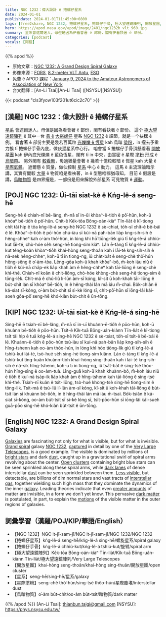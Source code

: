 ```yaml
---
title: NGC 1232：偉大設計 ê 捲螺仔星系
date: 2024-01-01
publishdate: 2024-01-01T11:45:00+0800
tags: [free2share, NGC 1232, 捲螺仔星系, 捲螺仔手骨, 極大望遠鏡陣列, 開放星團, 星系, 星際塗粉, 烏暗物質]
hero: https://apod.nasa.gov/apod/image/2401/ngc1232b_vlt_960.jpg
summary: 星系會遮爾迷人，毋但是因為伊看會著 ê 部份，閣有伊看袂著 ê 部份。
categories: [podcast]
vocals: [阿錕]
---
```


{{% apod %}}

- 原始文章：[NGC 1232: A Grand Design Spiral Galaxy](https://apod.nasa.gov/apod/ap240101.html)
- 影像來源：[FORS](https://www.eso.org/sci/facilities/paranal/instruments/fors/), [8.2-meter VLT Antu](https://www.eso.org/projects/vlt/), [ESO](https://www.eso.org/)
- 免費 ê APOD 課程：[January 9, 2024 to the Amateur Astronomers of Association of New York](https://aaa.org/event/2023-astronomy-picture-of-the-day/)
- 台文翻譯：[An-Li Tsai][An-Li Tsai] ([NSYSU][NSYSU])

{{< podcast "cls3fyow103f201ut6cic2c70" >}}

## [漢羅] NGC 1232：偉大設計 ê 捲螺仔星系
[星系][Galaxies] 會遮爾迷人，毋但是因為看會著 ê 部份，閣有看袂著 ê 部份。
這个 [極大望遠鏡陣列][Very Large Telescopes] ê 其中一台 [翕 ê][captured] [大捲螺仔][Grand spiral] 星系 [NGC 1232][NGC 1232] ê 細節，就是一个袂䆀 ê 例。
看會著 ê 部份主要是幾若百萬粒 [光爍爍 ê 恆星][bright stars] kah 烏暗 [塗粉][dust]，in 攏去予重力搝 tī 捲螺仔手骨內底，做伙踅星系中心行。
咱會當 tī 捲螺仔手骨頂懸看著 [開放星團][Open clusters] kah 伊內底光爍爍 ê 藍色恆星，閣有 tī in 中央，由實密 ê 星際 [塗粉][dust] 形成 ê [烏暗帶][dark lanes]。
另外閣有 [較看無][Less visible]，毋過猶量會著 ê 幾若十億粒較暗 ê 恆星 kah 大量 ê [星際氣體][interstellar gas]。
遮爾懸 ê 質量，做伙控制 [星系][galaxy] 中心 ê 動力。
這馬 ê 主流理論暗示講，其實有閣較 [大量][greater amounts] ê 物質咱是看袂著，in ê 型態咱嘛猶毋知。
目前 ê 假設是講，[烏暗物質][dark matter] 是四界攏是，一部份是用來解說外部星系 可見物質 ê [運動][motions]。

## [POJ] NGC 1232: Úi-tāi siat-kè ê Kńg-lê-á seng-hē
Seng-hē ē chiah-nī bê-lâng, m̄-nā sī in-ūi khòaⁿ-ē-tio̍h ê pō͘-hūn, koh-ū khòaⁿ bē-tio̍h ê pō͘-hūn.
Chit-ê Ke̍k-tōa Bōng-oán-kiàⁿ Tīn-lia̍t ê kî-tiong chi̍t tâi hip ê tōa kńg-lê-á seng-hē NGC 1232 ê sè-chiat, to̍h-sī chi̍t-ê bē-bái ê lē.
Khòaⁿ-ē-tio̍h ê pō͘-hūn chú-iàu sī kúi-nā pah-bān lia̍p kng-sih-sih ê hêng-chheⁿ kah o͘-àm thô͘-hún, in lóng khì hō͘ tiōng-le̍k giú tī kńg-lê-á chhiú-kut lāi-té, chò-hóe se̍h seng-hē tiong-sim kiâⁿ.
Lán ē-tàng tī kńg-lê-á chhiú-kut téng-koân khòaⁿ-tio̍h khai-hòng seng-thoân kah i lāi-té kng-sih-sih ê nâ-sek hêng-chheⁿ, koh-ū tī in tiong-ng, iû cha̍t-ba̍t ê seng-chè thô͘-hún hêng-sêng ê o͘-àm-tòa.
Lēng-gōa koh-ū khah khòaⁿ-bô, m̄-koh iáu niû ē tio̍h ê kúi-nā cha̍p-ek lia̍p khah àm ê hêng-chheⁿ kah tāi-liōng ê seng-chè khì-thé.
Chiah-nī koân ê chit-liōng, chò-hóe khòng-chè seng-hē tiong-sim ê tōng-le̍k.
Chit-má ê chú-liû lí-lūn àm-sī kóng, kî-si̍t ū koh-khah tāi-liōng ê bu̍t-chit lán sī khòaⁿ bē-tio̍h, in ê hêng-thài lán mā iáu m̄-chai.
Bo̍k-chiân ê ká-siat sī-kóng, o͘-àm bu̍t-chit sī sì-kè lóng sī, chi̍t-pō͘-hūn sī iōng-lâi kái-soeh gōa-pō͘ seng-hē khó-kiàn bu̍t-chit ê ūn-tōng.

## [KIP] NGC 1232: Uí-tāi siat-kè ê Kńg-lê-á sing-hē
Sing-hē ē tsiah-nī bê-lâng, m̄-nā sī in-uī khuànn-ē-tio̍h ê pōo-hūn, koh-ū khuànn bē-tio̍h ê pōo-hūn.
Tsit-ê Ki̍k-tuā Bōng-uán-kiànn Tīn-lia̍t ê kî-tiong tsi̍t tâi hip ê tuā kńg-lê-á sing-hē NGC 1232 ê sè-tsiat, to̍h-sī tsi̍t-ê bē-bái ê lē.
Khuànn-ē-tio̍h ê pōo-hūn tsú-iàu sī kuí-nā pah-bān lia̍p kng-sih-sih ê hîng-tshenn kah oo-àm thôo-hún, in lóng khì hōo tiōng-li̍k giú tī kńg-lê-á tshiú-kut lāi-té, tsò-hué se̍h sing-hē tiong-sim kiânn.
Lán ē-tàng tī kńg-lê-á tshiú-kut tíng-kuân khuànn-tio̍h khai-hòng sing-thuân kah i lāi-té kng-sih-sih ê nâ-sik hîng-tshenn, koh-ū tī in tiong-ng, iû tsa̍t-ba̍t ê sing-tsè thôo-hún hîng-sîng ê oo-àm-tuà.
Līng-guā koh-ū khah khuànn-bô, m̄-koh iáu niû ē tio̍h ê kuí-nā tsa̍p-ik lia̍p khah àm ê hîng-tshenn kah tāi-liōng ê sing-tsè khì-thé.
Tsiah-nī kuân ê tsit-liōng, tsò-hué khòng-tsè sing-hē tiong-sim ê tōng-li̍k.
Tsit-má ê tsú-liû lí-lūn àm-sī kóng, kî-si̍t ū koh-khah tāi-liōng ê bu̍t-tsit lán sī khuànn bē-tio̍h, in ê hîng-thài lán mā iáu m̄-tsai.
Bo̍k-tsiân ê ká-siat sī-kóng, oo-àm bu̍t-tsit sī sì-kè lóng sī, tsi̍t-pōo-hūn sī iōng-lâi kái-sueh guā-pōo sing-hē khó-kiàn bu̍t-tsit ê ūn-tōng.

## [English] NGC 1232: A Grand Design Spiral Galaxy
[Galaxies][Galaxies] are fascinating not only for what is visible, but for what is invisible.
[Grand spiral][Grand spiral] galaxy [NGC 1232][NGC 1232], [captured][captured] in detail by one of the [Very Large Telescopes][Very Large Telescopes], is a good example.
The visible is dominated by millions of [bright stars][bright stars] and dark [dust][dust], caught up in a gravitational swirl of spiral arms revolving about the center.
[Open clusters][Open clusters] containing bright blue stars can be seen sprinkled along these spiral arms, while [dark lanes][dark lanes] of dense interstellar [dust][dust] can be seen sprinkled between them.
[Less visible][Less visible], but detectable, are billions of dim normal stars and vast tracts of [interstellar gas][interstellar gas], together wielding such high mass that they dominate the dynamics of the inner [galaxy][galaxy].
Leading theories indicate that even [greater amounts][greater amounts] of matter are invisible, in a form we don't yet know.
This pervasive [dark matter][dark matter] is postulated, in part, to explain the [motions][motions] of the visible matter in the outer regions of galaxies.

## 詞彙學習（漢羅/POJ/KIP/華語/English）
- 【NGC 1232】NGC it-jī-sam-jī/NGC it-jī-sam-jī/NGC 1232/NGC 1232
- 【捲螺仔星系】kńg-lê-á seng-hē/kńg-lê-á sing-hē/螺旋星系/spiral galaxy
- 【捲螺仔手骨】kńg-lê-á chhiú-kut/kńg-lê-á tshiú-kut/旋臂/spiral arm
- 【極大望遠鏡陣列】Ke̍k-tōa Bōng-oán-kiàⁿ Tīn-lia̍t/Ki̍k-tuā Bōng-uán-kiànn Tīn-lia̍t/極大望遠鏡陣列/Very Large Telescopes
- 【開放星團】khai-hòng seng-thoân/khai-hòng sing-thuân/開放星團/open cluster
- 【星系】seng-hē/sing-hē/星系/galaxy
- 【星際塗粉】seng-chè thô͘-hún/sing-tsè thôo-hún/星際塵埃/interstellar dust
- 【烏暗物質】o͘-àm bu̍t-chit/oo-àm bu̍t-tsit/暗物質/dark matter

{{% /apod %}}
[An-Li Tsai]: thianbun.taigi@gmail.com
[NSYSU]: https://phys.nsysu.edu.tw/

[copyright]: https://apod.nasa.gov/apod/fap/lib/about_apod.html#srapply
[License]: https://creativecommons.org/licenses/by/3.0/

[Galaxies]:https://pages.astronomy.ua.edu/keel/galaxies/
[Grand spiral]:https://apod.nasa.gov/apod/ap961030.html
[NGC 1232]:https://ui.adsabs.harvard.edu/abs/1997AAS...191.8203B/abstract
[captured]:https://www.eso.org/public/images/eso9845d/
[Very Large Telescopes]:https://apod.nasa.gov/apod/ap000707.html
[bright stars]:https://apod.nasa.gov/apod/ap221205.html
[dust]:https://apod.nasa.gov/apod/ap030706.html
[Open clusters]:https://apod.nasa.gov/apod/open_clusters.html
[dark lanes]:https://apod.nasa.gov/apod/ap980116.html
[dust]:https://apod.nasa.gov/apod/ap001119.html
[Less visible]:https://files.ctctcdn.com/3a7f39ae001/aedd7697-f09f-4b3a-8f7b-256d0a0389bc.jpg
[interstellar gas]:https://apod.nasa.gov/apod/ap010113.html
[galaxy]:https://asterisk.apod.com/viewtopic.php?f=24&t=18005
[greater amounts]:https://apod.nasa.gov/apod/ap031231.html
[dark matter]:https://chandra.harvard.edu/xray_astro/dark_matter.html
[motions]:https://en.wikipedia.org/wiki/Dark_matter
